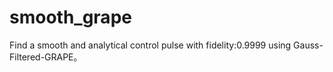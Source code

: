 # smooth_grape
Find a smooth and analytical control pulse with fidelity:0.9999 using Gauss-Filtered-GRAPE。
